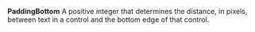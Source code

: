 **PaddingBottom** A positive integer that determines the distance, in pixels, between text in a control and the bottom edge of that control.
